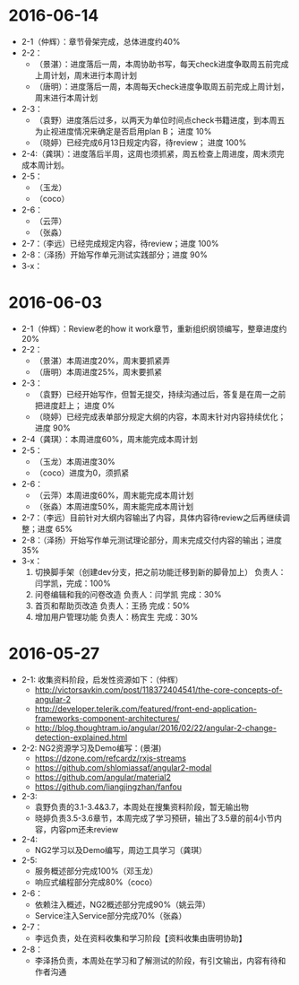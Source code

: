 # 2016-06-14
- 2-1（仲辉）：章节骨架完成，总体进度约40%
- 2-2：
    - （景湛）：进度落后一周，本周协助书写，每天check进度争取周五前完成上周计划，周末进行本周计划
    - （唐明）：进度落后一周，本周每天check进度争取周五前完成上周计划，周末进行本周计划
- 2-3：
    - （袁野）进度落后过多，以两天为单位时间点check书籍进度，到本周五为止视进度情况来确定是否启用plan B； 进度 10%
    - （晓婷）已经完成6月13日规定内容，待review； 进度 100%
- 2-4:（龚琪）：进度落后半周，这周也须抓紧，周五检查上周进度，周末须完成本周计划。
- 2-5：
    - （玉龙）
    - （coco）
- 2-6：
    - （云萍）
    - （张淼）
- 2-7：（李远）已经完成规定内容，待review；进度 100%
- 2-8：（泽扬）开始写作单元测试实践部分；进度 90%
- 3-x：
   

# 2016-06-03
- 2-1（仲辉）：Review老的how it work章节，重新组织纲领编写，整章进度约20%
- 2-2：
    - （景湛）本周进度20%，周末要抓紧弄
    - （唐明）本周进度25%，周末要抓紧
- 2-3：
    - （袁野）已经开始写作，但暂无提交，持续沟通过后，答复是在周一之前把进度赶上； 进度 0%
    - （晓婷）已经完成表单部分规定大纲的内容，本周末针对内容持续优化； 进度 90%
- 2-4（龚琪）：本周进度60%，周末能完成本周计划
- 2-5：
    - （玉龙）本周进度30%
    - （coco）进度为0，须抓紧
- 2-6：
    - （云萍）本周进度60%，周末能完成本周计划
    - （张淼）本周进度50%，周末能完成本周计划
- 2-7：（李远）目前针对大纲内容输出了内容，具体内容待review之后再继续调整；进度 65%
- 2-8：（泽扬）开始写作单元测试理论部分，周末完成交付内容的输出；进度 35%
- 3-x：
    1. 切换脚手架（创建dev分支，把之前功能迁移到新的脚骨加上） 负责人：闫学凯，完成：100%
    2. 问卷编辑和我的问卷改造 负责人：闫学凯 完成：30%
    3. 首页和帮助页改造 负责人：王扬 完成：50%
    4. 增加用户管理功能 负责人：杨宾生 完成：30%

    
# 2016-05-27
- 2-1: 收集资料阶段，启发性资源如下：（仲辉）
    - http://victorsavkin.com/post/118372404541/the-core-concepts-of-angular-2
    - http://developer.telerik.com/featured/front-end-application-frameworks-component-architectures/
    - http://blog.thoughtram.io/angular/2016/02/22/angular-2-change-detection-explained.html
- 2-2: NG2资源学习及Demo编写：(景湛)
    - https://dzone.com/refcardz/rxjs-streams
    - https://github.com/shlomiassaf/angular2-modal
    - https://github.com/angular/material2
    - https://github.com/liangjingzhan/fanfou
- 2-3: 
    - 袁野负责的3.1-3.4&3.7，本周处在搜集资料阶段，暂无输出物
    - 晓婷负责3.5-3.6章节，本周完成了学习预研，输出了3.5章的前4小节内容，内容pm还未review
- 2-4: 
    - NG2学习以及Demo编写，周边工具学习（龚琪）
- 2-5:
    - 服务概述部分完成100%（邓玉龙）
    - 响应式编程部分完成80%（coco）
- 2-6：
    - 依赖注入概述，NG2概述部分完成90%（姚云萍）
    - Service注入Service部分完成70%（张淼） 
- 2-7：
    - 李远负责，处在资料收集和学习阶段【资料收集由唐明协助】
- 2-8：
    - 李泽扬负责，本周处在学习和了解测试的阶段，有引文输出，内容有待和作者沟通

